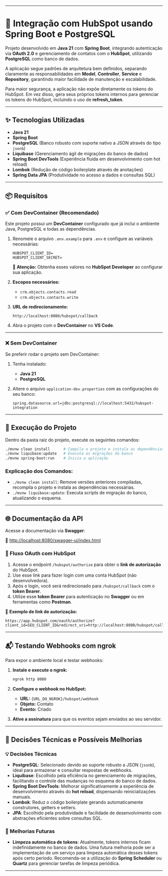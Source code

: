 
---

# 🚀 Integração com HubSpot usando Spring Boot e PostgreSQL

Projeto desenvolvido em **Java 21** com **Spring Boot**, integrando autenticação via **OAuth 2.0** e gerenciamento de contatos com o **HubSpot**, utilizando **PostgreSQL** como banco de dados.

A aplicação segue padrões de arquitetura bem definidos, separando claramente as responsabilidades em **Model**, **Controller**, **Service** e **Repository**, garantindo maior facilidade de manutenção e escalabilidade.

Para maior segurança, a aplicação não expõe diretamente os tokens do HubSpot. Em vez disso, gera seus próprios tokens internos para gerenciar os tokens do HubSpot, incluindo o uso de **refresh_token**.

---

## ✨ Tecnologias Utilizadas

- **Java 21**  
- **Spring Boot**  
- **PostgreSQL** (Banco robusto com suporte nativo a JSON através do tipo `jsonb`)  
- **Liquibase** (Gerenciamento ágil de migrações do banco de dados)  
- **Spring Boot DevTools** (Experiência fluída em desenvolvimento com hot reload)  
- **Lombok** (Redução de código boilerplate através de anotações)  
- **Spring Data JPA** (Produtividade no acesso a dados e consultas SQL)  

---

## 📦 Requisitos

### ✅ Com DevContainer (Recomendado)

Este projeto possui um **DevContainer** configurado que já inclui o ambiente Java, PostgreSQL e todas as dependências.

1. Renomeie o arquivo `.env.example` para `.env` e configure as variáveis necessárias:

   ```env
   HUBSPOT_CLIENT_ID=
   HUBSPOT_CLIENT_SECRET=
   ```

   🔹 **Atenção:** Obtenha esses valores no **HubSpot Developer** ao configurar sua aplicação.

2. **Escopos necessários:**

   - `crm.objects.contacts.read`
   - `crm.objects.contacts.write`

3. **URL de redirecionamento:**

   ```plaintext
   http://localhost:8080/hubspot/callback
   ```

4. Abra o projeto com o **DevContainer** no **VS Code**.

---

### ❌ Sem DevContainer

Se preferir rodar o projeto sem DevContainer:

1. Tenha instalado:
   - **Java 21**
   - **PostgreSQL**

2. Altere o arquivo `application-dev.properties` com as configurações do seu banco:

   ```properties
   spring.datasource.url=jdbc:postgresql://localhost:5432/hubspot-integration
   ```

---

## 🚀 Execução do Projeto

Dentro da pasta raiz do projeto, execute os seguintes comandos:

```sh
./mvnw clean install      # Compila o projeto e instala as dependências
./mvnw liquibase:update   # Executa as migrações do banco
./mvnw spring-boot:run    # Inicia a aplicação
```

### Explicação dos Comandos:

- `./mvnw clean install`: Remove versões anteriores compiladas, recompila o projeto e instala as dependências necessárias.
- `./mvnw liquibase:update`: Executa scripts de migração do banco, atualizando o esquema.

---

## 🌐 Documentação da API

Acesse a documentação via **Swagger**:

🔗 [http://localhost:8080/swagger-ui/index.html](http://localhost:8080/swagger-ui/index.html)

### 🔑 Fluxo OAuth com HubSpot

1. Acesse o endpoint `/hubspot/authorize` para obter o **link de autorização** do HubSpot.
2. Use esse link para fazer login com uma conta HubSpot (não desenvolvedora).
3. Após o login, você será redirecionado para `/hubspot/callback` com o **token Bearer**.
4. Utilize esse **token Bearer** para autenticação no **Swagger** ou em ferramentas como **Postman**.

📌 **Exemplo de link de autorização:**

```plaintext
https://app.hubspot.com/oauth/authorize?client_id=SEU_CLIENT_ID&redirect_uri=http://localhost:8080/hubspot/callback&scope=crm.objects.contacts.read&response_type=code
```

---

## 📬 Testando Webhooks com ngrok

Para expor o ambiente local e testar webhooks:

1. **Instale e execute o ngrok:**

   ```sh
   ngrok http 8080
   ```

2. **Configure o webhook no HubSpot:**

   - **URL:** `{URL_DO_NGROK}/hubspot/webhook`
   - **Objeto:** Contato
   - **Evento:** Criado

3. **Ative a assinatura** para que os eventos sejam enviados ao seu servidor.

---

## 📖 Decisões Técnicas e Possíveis Melhorias

### 💡 Decisões Técnicas

- **PostgreSQL**: Selecionado devido ao suporte robusto a JSON (`jsonb`), ideal para armazenar e consultar respostas de webhooks.
- **Liquibase**: Escolhido pela eficiência no gerenciamento de migrações, facilitando o controle das mudanças no esquema do banco de dados.
- **Spring Boot DevTools**: Melhorar significativamente a experiência de desenvolvimento através do **hot reload**, dispensando reinicializações manuais.
- **Lombok**: Reduz o código boilerplate gerando automaticamente construtores, getters e setters.
- **JPA**: Escolhido pela produtividade e facilidade de desenvolvimento com abstrações eficientes sobre consultas SQL.

### 🔧 Melhorias Futuras

- **Limpeza automática de tokens**: Atualmente, tokens internos ficam indefinidamente no banco de dados. Uma futura melhoria pode ser a implementação de um serviço para limpeza automática desses tokens após certo período. Recomenda-se a utilização do **Spring Scheduler** ou **Quartz** para gerenciar tarefas de limpeza periódica.

---